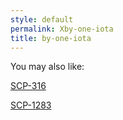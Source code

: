 ```yaml
---
style: default
permalink: Xby-one-iota
title: by-one-iota
---
```

You may also like:

[SCP-316](http://scp-wiki.net/scp-316)

[SCP-1283](http://scp-wiki.net/scp-1283)
